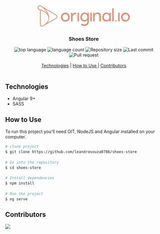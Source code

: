 <h1 align="center">
  <img src="./src/assets/img/logo.svg">
  <br>
</h1>

<h3 align="center">
<strong>Shoes Store</strong>
</h3>

<p align="center">

  <img alt="top language" src="https://img.shields.io/github/languages/top/leandrosouza0786/shoes-store?style=flat-square">
  <img alt="language count" src="https://img.shields.io/github/languages/count/leandrosouza0786/shoes-store?style=flat-square">
  <img alt="Repository size" src="https://img.shields.io/github/repo-size/leandrosouza0786/shoes-store?style=flat-square">
  <img alt="Last commit" src="https://img.shields.io/github/last-commit/leandrosouza0786/shoes-store?style=flat-square">
  <img alt="Pull request" src="https://img.shields.io/github/issues-pr/leandrosouza0786/shoes-store?style=flat-square">
  <br>
  <br>
  <a href="#technologies">Technologies</a> |
  <a href="#how_to_use"> How to Use </a> |
  <a href="#contributors"> Contributors </a>
  <br>
  <br>
</p>

## Technologies

- Angular 9+
- SASS

## How to Use

To run this project you'll need GIT, NodeJS and Angular installed on your computer.

```bash
# clone project
$ git clone https://github.com/leandrosouza0786/shoes-store

# Go into the repository
$ cd shoes-store

# Install dependencies
$ npm install

# Run the project
$ ng serve

```

## Contributors

<a href="https://github.com/leandrosouza0786/shoes-store/graphs/contributors">
  <img src="https://contributors-img.web.app/image?repo=leandrosouza0786/shoes-store" />
</a>
